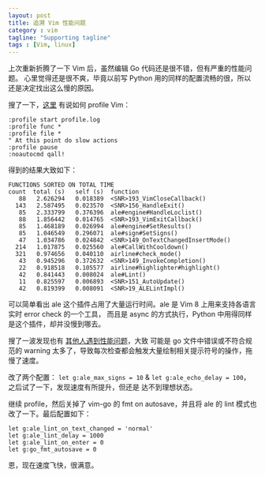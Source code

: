 ```yaml
---
layout: post
title: 追溯 Vim 性能问题
category : vim
tagline: "Supporting tagline"
tags : [Vim, linux]
---
```


上次重新折腾了一下 Vim 后，虽然编辑 Go 代码还是很不错，但有严重的性能问题。
心里觉得还是很不爽，毕竟以前写 Python 用的同样的配置流畅的很，所以还是决定找出这么慢的原因。

搜了一下，[这里](https://stackoverflow.com/questions/12213597/how-to-see-which-plugins-are-making-vim-slow) 有说如何 profile Vim：

```
:profile start profile.log
:profile func *
:profile file *
" At this point do slow actions
:profile pause
:noautocmd qall!
```

得到的结果大致如下：

```
FUNCTIONS SORTED ON TOTAL TIME
count  total (s)   self (s)  function
   88   2.626294   0.018389  <SNR>193_VimCloseCallback()
  143   2.587495   0.023570  <SNR>156_HandleExit()
   85   2.333799   0.376396  ale#engine#HandleLoclist()
   88   1.856442   0.014765  <SNR>193_VimExitCallback()
   85   1.468189   0.026994  ale#engine#SetResults()
   85   1.046549   0.296071  ale#sign#SetSigns()
   47   1.034786   0.024842  <SNR>149_OnTextChangedInsertMode()
  214   1.017875   0.025560  ale#CallWithCooldown()
  321   0.974656   0.040110  airline#check_mode()
   43   0.945296   0.372632  <SNR>149_InvokeCompletion()
   22   0.918518   0.105577  airline#highlighter#highlight()
   42   0.841443   0.008024  ale#Lint()
   11   0.825597   0.006893  <SNR>151_AutoUpdate()
   42   0.819399   0.008091  <SNR>19_ALELintImpl()
```

可以简单看出 ale 这个插件占用了大量运行时间。ale 是 Vim 8 上用来支持各语言实时 error check 的一个工具，
而且是 async 的方式执行，Python 中用得同样是这个插件，却并没慢到哪去。

搜了一波发现也有 [其他人遇到性能问题](https://github.com/w0rp/ale/issues/965#issuecomment-336288413)，大致
可能是 go 文件中错误或不符合规范的 warning 太多了，导致每次检查都会触发大量绘制相关提示符号的操作，拖慢了速度。

改了两个配置： `let g:ale_max_signs = 10` &  `let g:ale_echo_delay = 100`，之后试了一下，发现速度有所提升，但还是
达不到理想状态。

继续 profile，然后关掉了 vim-go 的 fmt on autosave，并且将 ale 的 lint 模式也改了一下。最后配置如下：

```
let g:ale_lint_on_text_changed = 'normal'
let g:ale_lint_delay = 1000
let g:ale_lint_on_enter = 0
let g:go_fmt_autosave = 0
```

恩，现在速度飞快，很满意。
